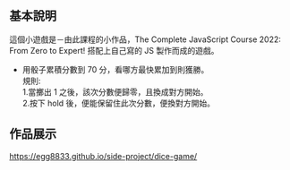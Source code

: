 ## 基本說明

這個小遊戲是－由此課程的小作品，The Complete JavaScript Course 2022: From Zero to Expert!
搭配上自己寫的 JS 製作而成的遊戲。

- 用骰子累積分數到 70 分，看哪方最快累加到則獲勝。<br>
  規則: <br> 1.當擲出 1 之後，該次分數便歸零，且換成對方開始。<br> 2.按下 hold 後，便能保留住此次分數，便換對方開始。

## 作品展示

https://egg8833.github.io/side-project/dice-game/
